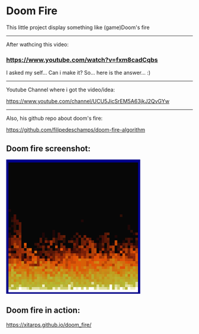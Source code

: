 # Doom Fire
This little project display something like (game)Doom's fire
<hr>
<p>
After wathcing this video:

### https://www.youtube.com/watch?v=fxm8cadCqbs

I asked my self... Can i make it?
So... here is the answer... :)
</p>
<hr>
<p>
Youtube Channel where i got the video/idea:

https://www.youtube.com/channel/UCU5JicSrEM5A63jkJ2QvGYw
</p>
<hr>
<p>
Also, his github repo about doom's fire:

https://github.com/filipedeschamps/doom-fire-algorithm
</p>


## Doom fire screenshot:
![Domm_fire](img/doom_fire.gif)

## Doom fire in action:

https://xitarps.github.io/doom_fire/
